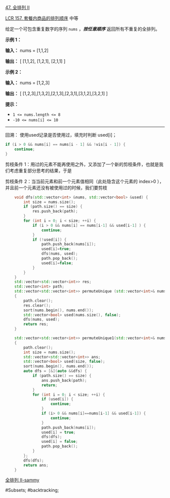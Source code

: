 [47. 全排列 II](https://leetcode.cn/problems/permutations-ii/)

[LCR 157. 套餐内商品的排列顺序](https://leetcode.cn/problems/zi-fu-chuan-de-pai-lie-lcof/)
中等

给定一个可包含重复数字的序列 `nums` ，_**按任意顺序**_ 返回所有不重复的全排列。

**示例 1：**

**输入：** nums = [1,1,2]

**输出：**
[ [1,1,2],
  [1,2,1],
  [2,1,1] ]

**示例 2：**

**输入：** nums = [1,2,3]

**输出：** [ [1,2,3],[1,3,2],[2,1,3],[2,3,1],[3,1,2],[3,2,1] ]

**提示：**

- `1 <= nums.length <= 8`
- `-10 <= nums[i] <= 10`

---- ----
回溯：
使用used记录是否使用过，填充时判断 used[i]；
```cpp
if (i > 0 && nums[i] == nums[i - 1] && !vis[i - 1]) {
    continue;
}
```

 剪枝条件 1：用过的元素不能再使用之外，又添加了一个新的剪枝条件，也就是我们考虑重复部分思考的结果，于是

 剪枝条件 2：当当前元素和前一个元素值相同（此处隐含这个元素的 index>0 ），并且前一个元素还没有被使用过的时候，我们要剪枝


```cpp
    void dfs(std::vector<int> &nums, std::vector<bool> &used) {
        int size = nums.size();
        if (path.size() == size) {
            res.push_back(path);
        }
        for (int i = 0; i < size; ++i) {
            if (i > 0 && nums[i] == nums[i-1] && used[i-1] ) {
                continue;
            }
            if (!used[i]) {
                path.push_back(nums[i]);
                used[i]=true;
                dfs(nums, used);
                path.pop_back();
                used[i]=false;
            }
        }
    }
    std::vector<std::vector<int>> res;
    std::vector<int> path;
    std::vector<std::vector<int>> permuteUnique (std::vector<int>& nums)
    {
        path.clear();
        res.clear();
        sort(nums.begin(), nums.end());
        std::vector<bool> used(nums.size(), false);
        dfs(nums, used);
        return res;
    }
```

```cpp
    std::vector<std::vector<int>> permuteUnique1(std::vector<int>& nums)
    {
        path.clear();
        int size = nums.size();
        std::vector<std::vector<int>> ans;
        std::vector<bool> used(size, false);
        sort(nums.begin(), nums.end());
        auto dfs = [&](auto &&dfs) {
            if (path.size() == size) {
                ans.push_back(path);
                return;
            }
            for (int i = 0; i < size; ++i) {
                if (used[i]) {
                    continue;
                }
                if (i> 0 && nums[i]==nums[i-1] && used[i-1]) {
                    continue;
                }
                path.push_back(nums[i]);
                used[i] = true;
                dfs(dfs);
                used[i] = false;
                path.pop_back();
            }
        };
        dfs(dfs);
        return ans;
    }
```
[全排列 II-sammy](https://leetcode.cn/problems/permutations-ii/solutions/71776/hot-100-47quan-pai-lie-ii-python3-hui-su-kao-lu-zh/)

#Subsets; #backtracking;
